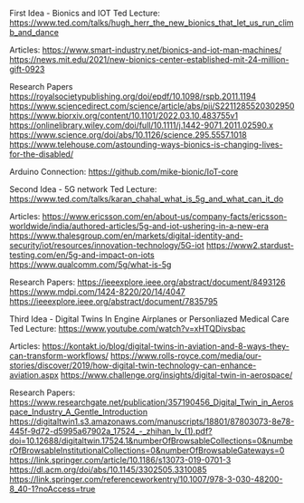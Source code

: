 First Idea - Bionics and IOT
Ted Lecture:
https://www.ted.com/talks/hugh_herr_the_new_bionics_that_let_us_run_climb_and_dance

Articles:
https://www.smart-industry.net/bionics-and-iot-man-machines/
https://news.mit.edu/2021/new-bionics-center-established-mit-24-million-gift-0923

Research Papers
https://royalsocietypublishing.org/doi/epdf/10.1098/rspb.2011.1194
https://www.sciencedirect.com/science/article/abs/pii/S2211285520302950
https://www.biorxiv.org/content/10.1101/2022.03.10.483755v1
https://onlinelibrary.wiley.com/doi/full/10.1111/j.1442-9071.2011.02590.x
https://www.science.org/doi/abs/10.1126/science.295.5557.1018
https://www.telehouse.com/astounding-ways-bionics-is-changing-lives-for-the-disabled/

Arduino Connection:
https://github.com/mike-bionic/IoT-core


Second Idea - 5G network
Ted Lecture:
https://www.ted.com/talks/karan_chahal_what_is_5g_and_what_can_it_do

Articles:
https://www.ericsson.com/en/about-us/company-facts/ericsson-worldwide/india/authored-articles/5g-and-iot-ushering-in-a-new-era
https://www.thalesgroup.com/en/markets/digital-identity-and-security/iot/resources/innovation-technology/5G-iot
https://www2.stardust-testing.com/en/5g-and-impact-on-iots
https://www.qualcomm.com/5g/what-is-5g

Research Papers:
https://ieeexplore.ieee.org/abstract/document/8493126
https://www.mdpi.com/1424-8220/20/14/4047
https://ieeexplore.ieee.org/abstract/document/7835795




Third Idea - Digital Twins In Engine Airplanes or Personliazed Medical Care
Ted Lecture:
https://www.youtube.com/watch?v=xHTQDivsbac

Articles:
https://kontakt.io/blog/digital-twins-in-aviation-and-8-ways-they-can-transform-workflows/
https://www.rolls-royce.com/media/our-stories/discover/2019/how-digital-twin-technology-can-enhance-aviation.aspx
https://www.challenge.org/insights/digital-twin-in-aerospace/

Research Papers:
https://www.researchgate.net/publication/357190456_Digital_Twin_in_Aerospace_Industry_A_Gentle_Introduction
https://digitaltwin1.s3.amazonaws.com/manuscripts/18801/87803073-8e78-445f-9d72-d5995a67902a_17524_-_zhihan_lv_(1).pdf?doi=10.12688/digitaltwin.17524.1&numberOfBrowsableCollections=0&numberOfBrowsableInstitutionalCollections=0&numberOfBrowsableGateways=0
https://link.springer.com/article/10.1186/s13073-019-0701-3
https://dl.acm.org/doi/abs/10.1145/3302505.3310085
https://link.springer.com/referenceworkentry/10.1007/978-3-030-48200-8_40-1?noAccess=true
